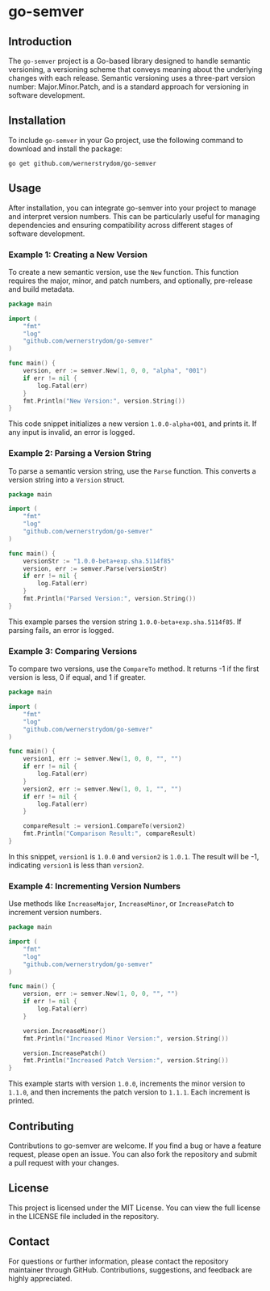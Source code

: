 # go-semver

## Introduction
The `go-semver` project is a Go-based library designed to handle semantic versioning, a versioning scheme that conveys 
meaning about the underlying changes with each release. Semantic versioning uses a three-part version number: 
Major.Minor.Patch, and is a standard approach for versioning in software development.

## Installation

To include `go-semver` in your Go project, use the following command to download and install the package:

```shell
go get github.com/wernerstrydom/go-semver
```

## Usage

After installation, you can integrate go-semver into your project to manage and interpret version numbers. This can be 
particularly useful for managing dependencies and ensuring compatibility across different stages of software development.

### Example 1: Creating a New Version

To create a new semantic version, use the `New` function. This function requires the major, minor, and patch numbers, and optionally, pre-release and build metadata.

```go
package main

import (
	"fmt"
	"log"
    "github.com/wernerstrydom/go-semver"
)

func main() {
	version, err := semver.New(1, 0, 0, "alpha", "001")
	if err != nil {
		log.Fatal(err)
	}
	fmt.Println("New Version:", version.String())
}
```

This code snippet initializes a new version `1.0.0-alpha+001`, and prints it. If any input is invalid, an error is logged.

### Example 2: Parsing a Version String

To parse a semantic version string, use the `Parse` function. This converts a version string into a `Version` struct.

```go
package main

import (
	"fmt"
	"log"
    "github.com/wernerstrydom/go-semver"
)

func main() {
	versionStr := "1.0.0-beta+exp.sha.5114f85"
	version, err := semver.Parse(versionStr)
	if err != nil {
		log.Fatal(err)
	}
	fmt.Println("Parsed Version:", version.String())
}
```

This example parses the version string `1.0.0-beta+exp.sha.5114f85`. If parsing fails, an error is logged.

### Example 3: Comparing Versions

To compare two versions, use the `CompareTo` method. It returns -1 if the first version is less, 0 if equal, and 1 if greater.

```go
package main

import (
	"fmt"
	"log"
    "github.com/wernerstrydom/go-semver"
)

func main() {
	version1, err := semver.New(1, 0, 0, "", "")
	if err != nil {
		log.Fatal(err)
	}
	version2, err := semver.New(1, 0, 1, "", "")
	if err != nil {
		log.Fatal(err)
	}

	compareResult := version1.CompareTo(version2)
	fmt.Println("Comparison Result:", compareResult)
}
```

In this snippet, `version1` is `1.0.0` and `version2` is `1.0.1`. The result will be -1, indicating `version1` is less than `version2`.

### Example 4: Incrementing Version Numbers

Use methods like `IncreaseMajor`, `IncreaseMinor`, or `IncreasePatch` to increment version numbers.

```go
package main

import (
	"fmt"
	"log"
    "github.com/wernerstrydom/go-semver"
)

func main() {
	version, err := semver.New(1, 0, 0, "", "")
	if err != nil {
		log.Fatal(err)
	}

	version.IncreaseMinor()
	fmt.Println("Increased Minor Version:", version.String())

	version.IncreasePatch()
	fmt.Println("Increased Patch Version:", version.String())
}
```

This example starts with version `1.0.0`, increments the minor version to `1.1.0`, and then increments the patch 
version to `1.1.1`. Each increment is printed.


## Contributing

Contributions to go-semver are welcome. If you find a bug or have a feature request, please open an issue. You can also 
fork the repository and submit a pull request with your changes.

## License

This project is licensed under the MIT License. You can view the full license in the LICENSE file included in the repository.

## Contact

For questions or further information, please contact the repository maintainer through GitHub. Contributions, suggestions, 
and feedback are highly appreciated.